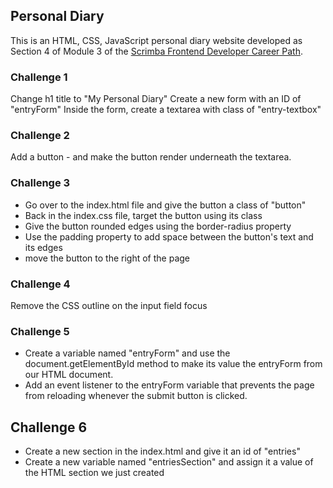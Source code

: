 ## Personal Diary
This is an HTML, CSS, JavaScript personal diary website developed as Section 4 of Module 3 of the [Scrimba Frontend Developer Career Path](https://scrimba.com/path/gfrontend).

### Challenge 1
Change h1 title to "My Personal Diary"
Create a new form with an ID of "entryForm"
Inside the form, create a textarea with class of "entry-textbox"

### Challenge 2
Add a button - and make the button render underneath the textarea.

### Challenge 3
  - Go over to the index.html file and give the button a class of "button"
  - Back in the index.css file, target the button using its class
  - Give the button rounded edges using the border-radius property
  - Use the padding property to add space between the button's text and its edges
  - move the button to the right of the page

### Challenge 4
Remove the CSS outline on the input field focus

### Challenge 5
- Create a variable named "entryForm" and use the document.getElementById method to make its value the entryForm from our HTML document.
- Add an event listener to the entryForm variable that prevents the page from reloading whenever the submit button is clicked.

## Challenge 6
- Create a new section in the index.html and give it an id of "entries"
- Create a new variable named "entriesSection" and assign it a value of the HTML section we just created
